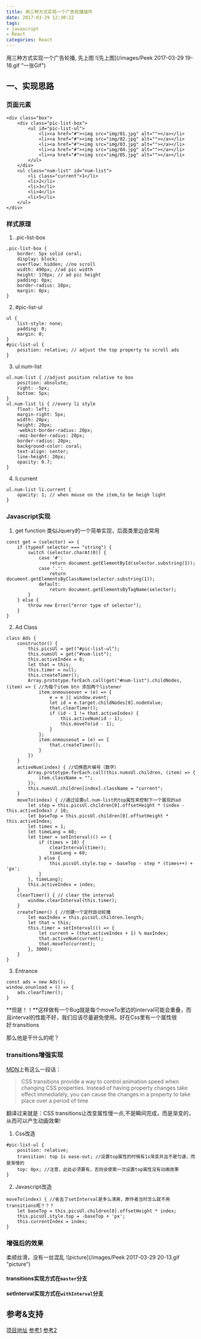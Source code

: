```yaml
---
title: 用三种方式实现一个广告轮播插件
date: 2017-03-29 12:30:22
tags:
- javascript
- React
categories: React
---
```


用三种方式实现一个广告轮播, 先上图
![先上图](/images/Peek 2017-03-29 19-18.gif "一张Gif")

## 一、实现思路

### 页面元素
```
<div class="box">
    <div class="pic-list-box">
        <ul id="pic-list-ul">
            <li><a href="#"><img src="img/01.jpg" alt=""></a></li>
            <li><a href="#"><img src="img/02.jpg" alt=""></a></li>
            <li><a href="#"><img src="img/03.jpg" alt=""></a></li>
            <li><a href="#"><img src="img/04.jpg" alt=""></a></li>
            <li><a href="#"><img src="img/05.jpg" alt=""></a></li>
        </ul>
    </div>
    <ul class="num-list" id="num-list">
        <li class="current">1</li>
        <li>2</li>
        <li>3</li>
        <li>4</li>
        <li>5</li>
    </ul>
</div>
```

### 样式原理

1. .pic-list-box
```
.pic-list-box {
    border: 5px solid coral; 
    display: block;
    overflow: hidden; //no scroll
    width: 490px; //ad pic width
    height: 170px; // ad pic height
    padding: 0px;
    border-radius: 10px;
    margin: 0px;
}
```
2. #pic-list-ul
```
ul {
    list-style: none;
    padding: 0;
    margin: 0;
}
#pic-list-ul {
    position: relative; // adjust the top property to scroll ads
}
```
3. ul.num-list
```
ul.num-list { //adjust position relative to box
    position: absolute;
    right: -5px;
    bottom: 5px;
}
ul.num-list li { //every li style
    float: left;
    margin-right: 5px;
    width: 20px;
    height: 20px;
    -webkit-border-radius: 20px;
    -moz-border-radius: 20px;
    border-radius: 20px;
    background-color: coral;
    text-align: center;
    line-height: 20px;
    opacity: 0.7;
}
```
4. li.current
```
ul.num-list li.current {
    opacity: 1; // when mouse on the item,to be heigh light
}
```

### Javascript实现

1. get function 类似Jquery的一个简单实现，后面类里边会常用
```
const get = (selector) => {
    if (typeof selector === "string") {
        switch (selector.charAt(0)) {
            case '#':
                return document.getElementById(selector.substring(1));
            case '.':
                return document.getElementsByClassName(selector.substring(1));
            default:
                return document.getElementsByTagName(selector);
        }
    } else {
        throw new Error("error type of selector");
    }
}
```
2. Ad Class
```
class Ads {
    constructor() {
        this.picsUl = get("#pic-list-ul");
        this.numsUl = get("#num-list");
        this.activeIndex = 0;
        let that = this;
        this.timer = null;
        this.createTimer();
        Array.prototype.forEach.call(get("#num-list").childNodes, (item) => { //为每个item btn 添加两个listener
            item.onmouseover = (e) => {
                e = e || window.event;
                let id = e.target.childNodes[0].nodeValue;
                that.clearTimer();
                if (id - 1 != that.activeIndex) {
                    this.activeNum(id - 1);
                    this.moveTo(id - 1);
                }
            };
            item.onmouseout = (e) => {
                that.createTimer();
            }
        })
    }
    activeNum(index) { //切换图片编号（数字）
        Array.prototype.forEach.call(this.numsUl.children, (item) => {
            item.className = "";
        });
        this.numsUl.children[index].className = "current";
    }
    moveTo(index) { //通过设置ul.num-list的top属性来控制下一个展现的ad
        let step = this.picsUl.children[0].offsetHeight * (index - this.activeIndex) / 10;
        let baseTop = this.picsUl.children[0].offsetHeight * this.activeIndex;
        let times = 1;
        let timeLang = 60;
        let timer = setInterval(() => {
            if (times > 10) {
                clearInterval(timer);
                timeLang = 60;
            } else {
                this.picsUl.style.top = -baseTop - step * (times++) + 'px';
            }
        }, timeLang);
        this.activeIndex = index;
    }
    clearTimer() { // clear the interval
        window.clearInterval(this.timer);
    }
    createTimer() { //创建一个定时自动轮播
        let maxIndex = this.picsUl.children.length;
        let that = this;
        this.timer = setInterval(() => {
            let current = (that.activeIndex + 1) % maxIndex;
            that.activeNum(current);
            that.moveTo(current);
        }, 3000);
    }
}
```
3. Entrance
```
const ads = new Ads();
window.onunload = () => {
    ads.clearTimer();
}
```

**但是！！**这样做有一个Bug就是每个moveTo里边的interval可能会重叠，而且interval的性能不好，我们应该尽量避免使用。好在Css里有一个属性很好:transitions

那么他是干什么的呢？

### transitions增强实现
[MDN](https://developer.mozilla.org/en-US/docs/Web/CSS/CSS_Transitions/Using_CSS_transitions)上有这么一段话：
>CSS transitions provide a way to control animation speed when changing CSS properties. Instead of having property changes take effect immediately, you can cause the changes in a property to take place over a period of time

翻译过来就是：CSS transitions让改变属性慢一点,不是瞬间完成，而是渐变的，从而可以产生动画效果!

1. Css改造
```
#pic-list-ul {
    position: relative;
    transition: top 1s ease-out; //设置top属性的时候有1s渐变并且不是匀速，而是渐慢的
    top: 0px; //注意，此处必须要有，否则会使第一次设置top属性没有动画效果
}
```
2. Javascript改造
```
moveTo(index) { //省去了setInterval是多么清爽，原作者当时怎么就不用transitions呢？？？
    let baseTop = this.picsUl.children[0].offsetHeight * index;
    this.picsUl.style.top = -baseTop + 'px';
    this.currentIndex = index;
}
```

### 增强后的效果

柔顺丝滑，没有一丝混乱
![picture](/images/Peek 2017-03-29 20-13.gif "picture")

#### transitions实现方式在`master`分支
#### setInterval实现方式在`withInterval`分支


## 参考&amp;支持
>
[项目地址](https://github.com/zhouytforever/ad-pictures)
[参考1](http://www.fgm.cc/learn/lesson10/02.html)
[参考2](https://segmentfault.com/q/1010000004088249)
